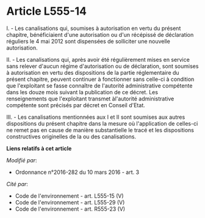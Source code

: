 # Article L555-14

I. - Les canalisations qui, soumises à autorisation en vertu du présent chapitre, bénéficiaient d'une autorisation ou d'un
récépissé de déclaration réguliers le 4 mai 2012 sont dispensées de solliciter une nouvelle autorisation. 

II. - Les canalisations qui, après avoir été régulièrement mises en service sans relever d'aucun régime d'autorisation ou de
déclaration, sont soumises à autorisation en vertu des dispositions de la partie réglementaire du présent chapitre, peuvent
continuer à fonctionner sans celle-ci à condition que l'exploitant se fasse connaître de l'autorité administrative compétente
dans les douze mois suivant la publication de ce décret. Les renseignements que l'exploitant transmet àl'autorité
administrative compétente sont précisés par décret en Conseil d'Etat. 

III. - Les canalisations mentionnées aux I et II sont soumises aux autres dispositions du présent chapitre dans la mesure où
l'application de celles-ci ne remet pas en cause de manière substantielle le tracé et les dispositions constructives
originelles de la ou des canalisations.

**Liens relatifs à cet article**

_Modifié par_:

  - Ordonnance n°2016-282 du 10 mars 2016 - art. 3

_Cité par_:

  - Code de l'environnement - art. L555-15 (V)
  - Code de l'environnement - art. L555-29 (V)
  - Code de l'environnement - art. R555-23 (V)
